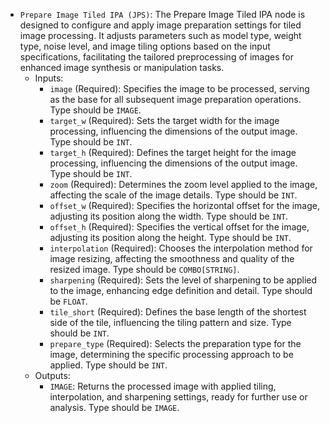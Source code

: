 - `Prepare Image Tiled IPA (JPS)`: The Prepare Image Tiled IPA node is designed to configure and apply image preparation settings for tiled image processing. It adjusts parameters such as model type, weight type, noise level, and image tiling options based on the input specifications, facilitating the tailored preprocessing of images for enhanced image synthesis or manipulation tasks.
    - Inputs:
        - `image` (Required): Specifies the image to be processed, serving as the base for all subsequent image preparation operations. Type should be `IMAGE`.
        - `target_w` (Required): Sets the target width for the image processing, influencing the dimensions of the output image. Type should be `INT`.
        - `target_h` (Required): Defines the target height for the image processing, influencing the dimensions of the output image. Type should be `INT`.
        - `zoom` (Required): Determines the zoom level applied to the image, affecting the scale of the image details. Type should be `INT`.
        - `offset_w` (Required): Specifies the horizontal offset for the image, adjusting its position along the width. Type should be `INT`.
        - `offset_h` (Required): Specifies the vertical offset for the image, adjusting its position along the height. Type should be `INT`.
        - `interpolation` (Required): Chooses the interpolation method for image resizing, affecting the smoothness and quality of the resized image. Type should be `COMBO[STRING]`.
        - `sharpening` (Required): Sets the level of sharpening to be applied to the image, enhancing edge definition and detail. Type should be `FLOAT`.
        - `tile_short` (Required): Defines the base length of the shortest side of the tile, influencing the tiling pattern and size. Type should be `INT`.
        - `prepare_type` (Required): Selects the preparation type for the image, determining the specific processing approach to be applied. Type should be `INT`.
    - Outputs:
        - `IMAGE`: Returns the processed image with applied tiling, interpolation, and sharpening settings, ready for further use or analysis. Type should be `IMAGE`.
